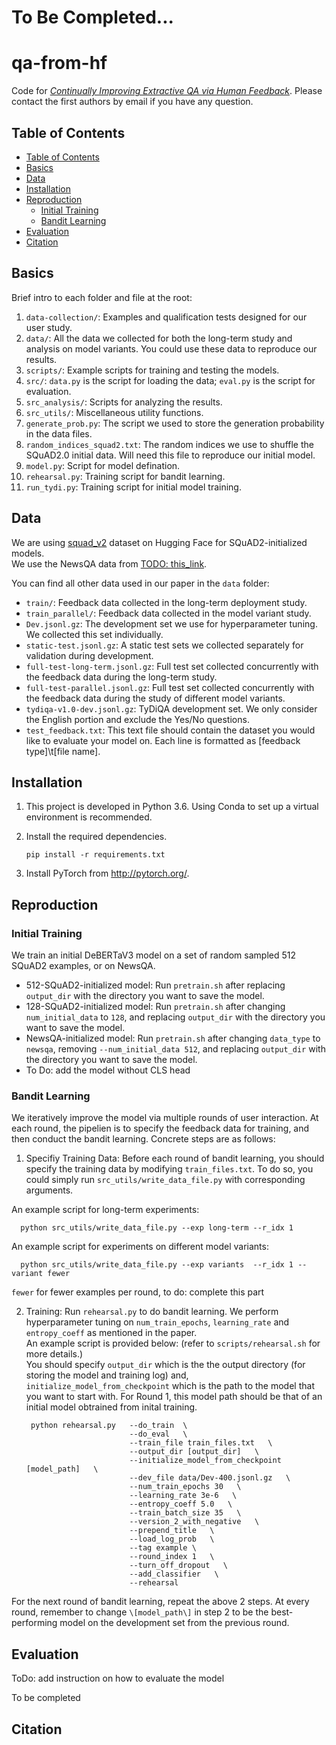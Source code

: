 # To Be Completed...
# qa-from-hf
Code for [_Continually Improving Extractive QA via Human Feedback_](). Please contact the first authors by email if you have any question.

## Table of Contents
- [Table of Contents](#table-of-contents)
- [Basics](#basics)
- [Data](#data)
- [Installation](#installation)
- [Reproduction](#reproduction)
  - [Initial Training](#initial-training)
  - [Bandit Learning](#bandit-learning)
- [Evaluation](#evaluation)
- [Citation](#citation)

## Basics
Brief intro to each folder and file at the root:
1. `data-collection/`: Examples and qualification tests designed for our user study. 
2. `data/`: All the data we collected for both the long-term study and analysis on model variants. You could use these data to reproduce our results. 
3. `scripts/`: Example scripts for training and testing the models.
4. `src/`: `data.py` is the script for loading the data; `eval.py` is the script for evaluation.
5. `src_analysis/`: Scripts for analyzing the results. 
6. `src_utils/`: Miscellaneous utility functions.
7. `generate_prob.py`: The script we used to store the generation probability in the data files.
8. `random_indices_squad2.txt`: The random indices we use to shuffle the SQuAD2.0 initial data. Will need this file to reproduce our initial model.
9.  `model.py`: Script for model defination.
10. `rehearsal.py`: Training script for bandit learning.
11. `run_tydi.py`: Training script for initial model training.


## Data
We are using [squad_v2](https://huggingface.co/datasets/squad_v2) dataset on Hugging Face for SQuAD2-initialized models.   
We use the NewsQA data from [TODO: this_link](https://newsqa_link.link). 

You can find all other data used in our paper in the `data` folder:
- `train/`: Feedback data collected in the long-term deployment study.
- `train_parallel/`: Feedback data collected in the model variant study.
- `Dev.jsonl.gz`: The development set we use for hyperparameter tuning. We collected this set individually. 
- `static-test.jsonl.gz`: A static test sets we collected separately for validation during development.
- `full-test-long-term.jsonl.gz`: Full test set collected concurrently with the feedback data during the long-term study.
- `full-test-parallel.jsonl.gz`: Full test set collected concurrently with the feedback data during the study of different model variants. 
- `tydiqa-v1.0-dev.jsonl.gz`: TyDiQA development set. We only consider the English portion and exclude the Yes/No questions. 
- `test_feedback.txt`: This text file should contain the dataset you would like to evaluate your model on. Each line is formatted as \[feedback type\]\\t\[file name\].




## Installation
1. This project is developed in Python 3.6. Using Conda to set up a virtual environment is recommended.

2. Install the required dependencies. 
    ```
    pip install -r requirements.txt
    ```
    
3. Install PyTorch from http://pytorch.org/.


## Reproduction
### Initial Training
We train an initial DeBERTaV3 model on a set of random sampled 512 SQuAD2 examples, or on NewsQA.
- 512-SQuAD2-initialized model: Run `pretrain.sh` after replacing `output_dir` with the directory you want to save the model.
- 128-SQuAD2-initialized model: Run `pretrain.sh` after changing `num_initial_data` to `128`, and replacing `output_dir` with the directory you want to save the model.
- NewsQA-initialized model: Run `pretrain.sh` after changing `data_type` to `newsqa`, removing `--num_initial_data 512`, and replacing `output_dir` with the directory you want to save the model.
- To Do: add the model without CLS head

### Bandit Learning
We iteratively improve the model via multiple rounds of user interaction. At each round, the pipelien is to specify the feedback data for training, and then conduct the bandit learning. Concrete steps are as follows:

1. Specifiy Training Data: Before each round of bandit learning, you should specify the training data by modifying `train_files.txt`. To do so, you could simply run `src_utils/write_data_file.py` with corresponding arguments.  

An example script for long-term experiments:  

      python src_utils/write_data_file.py --exp long-term --r_idx 1

An example script for experiments on different model variants:  

      python src_utils/write_data_file.py --exp variants  --r_idx 1 --variant fewer

`fewer` for fewer examples per round, to do: complete this part

2. Training: Run `rehearsal.py` to do bandit learning. We perform hyperparameter tuning on `num_train_epochs`, `learning_rate` and `entropy_coeff` as mentioned in the paper.   
An example script is provided below: (refer to `scripts/rehearsal.sh` for more details.)    
You should specify `output_dir` which is the the output directory (for storing the model and training log) and, `initialize_model_from_checkpoint` which is the path to the model that you want to start with. For Round 1, this model path should be that of an initial model obtrained from inital training.

        python rehearsal.py   --do_train  \
                              --do_eval   \
                              --train_file train_files.txt   \
                              --output_dir [output_dir]   \
                              --initialize_model_from_checkpoint [model_path]   \
                              --dev_file data/Dev-400.jsonl.gz   \
                              --num_train_epochs 30   \
                              --learning_rate 3e-6   \
                              --entropy_coeff 5.0   \
                              --train_batch_size 35   \
                              --version_2_with_negative   \
                              --prepend_title   \
                              --load_log_prob   \
                              --tag example \
                              --round_index 1   \
                              --turn_off_dropout   \
                              --add_classifier   \
                              --rehearsal   


For the next round of bandit learning, repeat the above 2 steps. At every round, remember to change `\[model_path\]` in step 2 to be the best-performing model on the development set from the previous round.  

## Evaluation
ToDo: add instruction on how to evaluate the model


To be completed




## Citation
```

```
